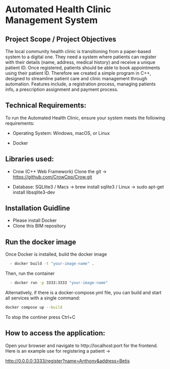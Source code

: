 # Automated Health Clinic Management System 

## Project Scope / Project Objectives
The local community health clinic is transitioning from a paper-based system to a
digital one. They need a system where patients can register with their details (name,
address, medical history) and receive a unique patient ID. Once registered, patients
should be able to book appointments using their patient ID.
Therefore we created a simple program in C++, designed to streamline patient care and clinic management through automation.
Features include, a registration process, managing patients info, a prescription assignment and payment process.


## Technical Requirements:

To run the Automated Health Clinic, ensure your system meets the following requirements:

- Operating System: Windows, macOS, or Linux

- Docker

## Libraries used:

- Crow (C++ Web Framework) Clone the git -> https://github.com/CrowCpp/Crow.git
  
-  Database: SQLlite3 / Macs -> brew install sqlite3 / Linux -> sudo apt-get install libsqlite3-dev

## Installation Guidline

- Please install Docker 
- Clone this BIM repository

## Run the docker image

Once Docker is installed, build the docker image 
```bash
  - docker build -t "your-image-name" .
``` 
Then, run the container
```bash
  - docker run -p 3333:3333 "your-image-name"
```
Alternatively, if there is a docker-compose.yml file, 
you can build and start all services with a single command:

```bash
docker compose up --build
```
    
To stop the continer press Ctrl+C


## How to access the application:

Open your browser and navigate to http://localhost:port for the frontend. Here is an example use for registering a patient -> 

http://0.0.0.0:3333/register?name=Anthony&address=Betis


  


